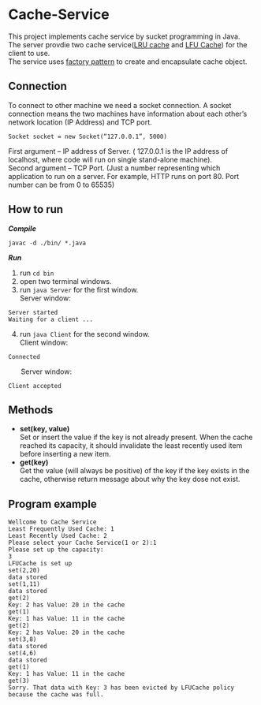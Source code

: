 # Cache-Service
This project implements cache service by sucket programming in Java.  
The server provdie two cache service([LRU cache](https://en.wikipedia.org/wiki/Cache_replacement_policies#Least_recently_used_(LRU)) and [LFU Cache](https://en.wikipedia.org/wiki/Cache_replacement_policies#Least-frequently_used_(LFU)))
for the client to use.  
The service uses [factory pattern](https://en.wikipedia.org/wiki/Factory_method_pattern) to create and encapsulate  cache object.
## Connection
To connect to other machine we need a socket connection. A socket connection means the two machines have information about each other’s network location (IP Address) and TCP port.  

`Socket socket = new Socket(“127.0.0.1”, 5000)`

First argument – IP address of Server. ( 127.0.0.1  is the IP address of localhost, where code will run on single stand-alone machine).  
Second argument – TCP Port. (Just a number representing which application to run on a server. For example, HTTP runs on port 80. Port number can be from 0 to 65535)

## How to run
***Compile***

`javac -d ./bin/ *.java`  

***Run***
1. run  `cd bin`
2. open two terminal windows.  
3. run `java Server` for the first window.  
Server window:  
```
Server started
Waiting for a client ...
```
4. run `java Client` for the second window.  
Client window:  
```
Connected
```
&nbsp; &emsp; Server window:
```
Client accepted
```

## Methods
* **set(key, value)**  
Set or insert the value if the key is not already present. When the cache reached its capacity, it should invalidate the least recently used item before inserting a new item.  
* **get(key)**  
Get the value (will always be positive) of the key if the key exists in the cache, otherwise return message about why the key dose not exist.

## Program example
```
Wellcome to Cache Service
Least Frequently Used Cache: 1
Least Recently Used Cache: 2
Please select your Cache Service(1 or 2):1
Please set up the capacity:
3
LFUCache is set up
set(2,20)
data stored
set(1,11)
data stored
get(2)
Key: 2 has Value: 20 in the cache
get(1)
Key: 1 has Value: 11 in the cache
get(2)
Key: 2 has Value: 20 in the cache
set(3,8)
data stored
set(4,6)
data stored
get(1)
Key: 1 has Value: 11 in the cache
get(3)
Sorry. That data with Key: 3 has been evicted by LFUCache policy because the cache was full.
```
